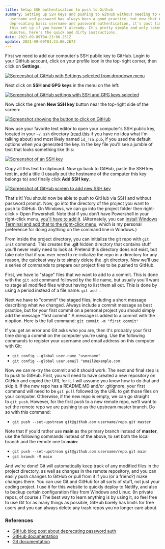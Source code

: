```yaml
---
title: Setup SSH authentication to push to Github
summary: Setting up SSH keys and pushing to GitHub without needing to enter a
  username and password has always been a good practice, but now that GitHub is
  deprecating basic username and password authentication, it's past time to get
  this set up if you haven't already. It's pretty simple and only takes a few
  minutes, here's the quick and dirty instructions.
date: 2021-09-09T04:23:06.251Z
update: 2021-09-09T04:23:06.267Z
---
```

First we need to add our computer's SSH public key to GitHub. Login to your GitHub account, click on your profile icon in the top-right corner, then click on **Settings**.

<a href="https://arieldiaz.codes/img/gh1.png" target="_blank"><img src="/img/gh1.png" alt="Screenshot of GitHub with Settings selected from dropdown menu"></a>

Next click on **SSH and GPG keys** in the menu on the left:

<a href="https://arieldiaz.codes/img/gh2.png" target="_blank"><img src="/img/gh2.png" alt="Screenshot of GitHub settings with SSH and GPG keys selected"></a>

Now click the green **New SSH key** button near the top-right side of the screen:

<a href="https://arieldiaz.codes/img/gh3.png" target="_blank"><img src="/img/gh3.png" alt="Screenshot showing the button to click on GitHub"></a>

Now use your favorite text editor to open your computer's SSH public key, located in your `~/.ssh` directory ([read this](ssh.html) if you have no idea what I'm talking about) and most likely named `id_rsa.pub`, if you used the default options when you generated the key. In the key file you'll see a jumble of text that looks something like this:

<a href="https://arieldiaz.codes/img/ssh-rsa.png" target="_blank"><img src="/img/ssh-rsa.png" alt="Screenshot of an SSH key"></a>

Copy all this text to clipboard. Now go back to GitHub, paste the SSH key text in, add a title (I usually put the hostname of the computer this key belongs to) and finally click **Add SSH key**.

<a href="https://arieldiaz.codes/img/gh4.png" target="_blank"><img src="/img/gh4.png" alt="Screenshot of GitHub screen to add new SSH key"></a>

That's it! You should now be able to push to GitHub via SSH and without password prompt. Now, go into the directory of the project you want to push to GitHub. On Windows, we can go into the project folder then right-click > Open Powershell. Note that if you don't have Powershell in your right-click menu, [you'll have to add it](https://www.howtogeek.com/165268/how-to-add-open-powershell-here-to-the-context-menu-in-windows/). (Alternately, you can [install Windows Terminal and add that to the right-click menu](https://www.tenforums.com/tutorials/179549-add-open-windows-terminal-expandable-context-menu-windows-10-a.html), which is my personal preference for doing anything on the command line in Windows.)

From inside the project directory, you can initialize the git repo with `git init` command. This creates the **.git** hidden directory that contains stuff you'll never really need to look at. Pretend this directory does not exist, but take note that if you ever need to re-initialize the repo in a directory for any reason, the quickest way is to simply delete the .git directory. Now we'll use a series of commands to prepare our project files to be pushed to GitHub.

First, we have to "stage" files that we want to add to a commit. This is done with the `git add` command followed by the file name, but usually you'll want to stage all modified files without having to list them all out. This is done by using a period instead of a file name: `git add .`

Next we have to "commit" the staged files, including a short message describing what we changed. Always include a commit message as best practice, but for your first commit on a personal project you should simply add the message "first commit." A message is added to a commit with the `-m` option. Here is the full command: `git commit -m "first commit"`

If you get an error and Git asks who you are, then it's probably your first time doing a commit on the computer you're using. Use the following commands to register your username and email address on this computer with Git:

- `git config --global user.name "username"`
- `git config --global user.email "email@example.com`

Now we can re-try the commit and it should work. The next and final step is to push to GitHub. First, you will need to have created a new repository on GitHub and copied the URL for it. I will assume you know how to do that and skip it. If the new repo has a README.MD and/or .gitignore, your first command will need to be `git pull` followed by the URL to get those files on your computer. Otherwise, if the new repo is empty, we can go straight to `git push`. However, for the first push to a new remote repo, we'll want to set the remote repo we are pushing to as the upstream master branch. Do so with this command:

- `git push --set-upstream git@github.com:username/repo.git master`

Note that if you'd rather use **main** as the primary branch instead of **master**, use the following commands instead of the above, to set both the local branch and the remote one to **main**:

- `git push --set-upstream git@github.com:username/repo.git main`
- `git branch -M main`

And we're done! Git will automatically keep track of any modified files in the project directory, as well as changes in the remote repository, and you can easily push changes to GitHub or pull from it if you (or a friend?) make changes there. You can use Git and GitHub for all sorts of stuff, not just your coding project. I use it for this website to quickly deploy to Netlify, and also to backup certain configuration files from Windows and Linux. (In private repos, of course.) The best way to learn anything is by using it, so feel free to use Git for as many things as possible, GitHub barely has limits for free users and you can always delete any trash repos you no longer care about.

### References

- [GitHub blog post about deprecating password auth](https://github.blog/2020-12-15-token-authentication-requirements-for-git-operations/)
- [GitHub documentation](https://docs.github.com/en)
- [Git documentation](https://git-scm.com/docs/git)
